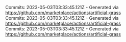 Commits: 2023-05-03T03:33:45.121Z - Generated via https://github.com/marketplace/actions/artificial-grass
<br>
Commits: 2023-05-03T03:33:45.121Z - Generated via https://github.com/marketplace/actions/artificial-grass
<br>
Commits: 2023-05-03T03:33:45.121Z - Generated via https://github.com/marketplace/actions/artificial-grass
<br>
